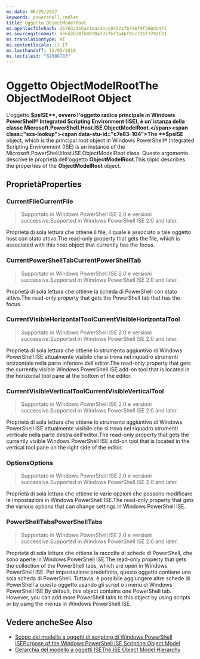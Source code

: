 ```yaml
---
ms.date: 08/25/2017
keywords: powershell,cmdlet
title: Oggetto ObjectModelRoot
ms.openlocfilehash: 2670321ebac1eac4ecc8457afb796f9f260da471
ms.sourcegitcommit: debd2b38fb8070a7357bf1a4bf9cc736f3702f31
ms.translationtype: HT
ms.contentlocale: it-IT
ms.lasthandoff: 12/05/2019
ms.locfileid: "62086783"
---
```

# <a name="the-objectmodelroot-object"></a><span data-ttu-id="c7e83-103">Oggetto ObjectModelRoot</span><span class="sxs-lookup"><span data-stu-id="c7e83-103">The ObjectModelRoot Object</span></span>

<span data-ttu-id="c7e83-104">L'oggetto **$psISE**, ovvero l'oggetto radice principale in Windows PowerShell® Integrated Scripting Environment (ISE), è un'istanza della classe Microsoft.PowerShell.Host.ISE.ObjectModelRoot.</span><span class="sxs-lookup"><span data-stu-id="c7e83-104">The **$psISE** object, which is the principal root object in Windows PowerShell® Integrated Scripting Environment (ISE) is an instance of the Microsoft.PowerShell.Host.ISE.ObjectModelRoot class.</span></span>
<span data-ttu-id="c7e83-105">Questo argomento descrive le proprietà dell'oggetto **ObjectModelRoot**.</span><span class="sxs-lookup"><span data-stu-id="c7e83-105">This topic describes the properties of the **ObjectModelRoot** object.</span></span>

## <a name="properties"></a><span data-ttu-id="c7e83-106">Proprietà</span><span class="sxs-lookup"><span data-stu-id="c7e83-106">Properties</span></span>

### <a name="currentfile"></a><span data-ttu-id="c7e83-107">CurrentFile</span><span class="sxs-lookup"><span data-stu-id="c7e83-107">CurrentFile</span></span>

> <span data-ttu-id="c7e83-108">Supportato in Windows PowerShell ISE 2.0 e versioni successive.</span><span class="sxs-lookup"><span data-stu-id="c7e83-108">Supported in Windows PowerShell ISE 2.0 and later.</span></span>

<span data-ttu-id="c7e83-109">Proprietà di sola lettura che ottiene il file, il quale è associato a tale oggetto host con stato attivo.</span><span class="sxs-lookup"><span data-stu-id="c7e83-109">The read-only property that gets the file, which is associated with this host object that currently has the focus.</span></span>

### <a name="currentpowershelltab"></a><span data-ttu-id="c7e83-110">CurrentPowerShellTab</span><span class="sxs-lookup"><span data-stu-id="c7e83-110">CurrentPowerShellTab</span></span>

> <span data-ttu-id="c7e83-111">Supportato in Windows PowerShell ISE 2.0 e versioni successive.</span><span class="sxs-lookup"><span data-stu-id="c7e83-111">Supported in Windows PowerShell ISE 2.0 and later.</span></span>

<span data-ttu-id="c7e83-112">Proprietà di sola lettura che ottiene la scheda di PowerShell con stato attivo.</span><span class="sxs-lookup"><span data-stu-id="c7e83-112">The read-only property that gets the PowerShell tab that has the focus.</span></span>

### <a name="currentvisiblehorizontaltool"></a><span data-ttu-id="c7e83-113">CurrentVisibleHorizontalTool</span><span class="sxs-lookup"><span data-stu-id="c7e83-113">CurrentVisibleHorizontalTool</span></span>

> <span data-ttu-id="c7e83-114">Supportato in Windows PowerShell ISE 2.0 e versioni successive.</span><span class="sxs-lookup"><span data-stu-id="c7e83-114">Supported in Windows PowerShell ISE 2.0 and later.</span></span>

<span data-ttu-id="c7e83-115">Proprietà di sola lettura che ottiene lo strumento aggiuntivo di Windows PowerShell ISE attualmente visibile che si trova nel riquadro strumenti orizzontale nella parte inferiore dell'editor.</span><span class="sxs-lookup"><span data-stu-id="c7e83-115">The read-only property that gets the currently visible Windows PowerShell ISE add-on tool that is located in the horizontal tool pane at the bottom of the editor.</span></span>

### <a name="currentvisibleverticaltool"></a><span data-ttu-id="c7e83-116">CurrentVisibleVerticalTool</span><span class="sxs-lookup"><span data-stu-id="c7e83-116">CurrentVisibleVerticalTool</span></span>

> <span data-ttu-id="c7e83-117">Supportato in Windows PowerShell ISE 2.0 e versioni successive.</span><span class="sxs-lookup"><span data-stu-id="c7e83-117">Supported in Windows PowerShell ISE 2.0 and later.</span></span>

<span data-ttu-id="c7e83-118">Proprietà di sola lettura che ottiene lo strumento aggiuntivo di Windows PowerShell ISE attualmente visibile che si trova nel riquadro strumenti verticale nella parte destra dell'editor.</span><span class="sxs-lookup"><span data-stu-id="c7e83-118">The read-only property that gets the currently visible Windows PowerShell ISE add-on tool that is located in the vertical tool pane on the right side of the editor.</span></span>

### <a name="options"></a><span data-ttu-id="c7e83-119">Options</span><span class="sxs-lookup"><span data-stu-id="c7e83-119">Options</span></span>

> <span data-ttu-id="c7e83-120">Supportato in Windows PowerShell ISE 2.0 e versioni successive.</span><span class="sxs-lookup"><span data-stu-id="c7e83-120">Supported in Windows PowerShell ISE 2.0 and later.</span></span>

<span data-ttu-id="c7e83-121">Proprietà di sola lettura che ottiene le varie opzioni che possono modificare le impostazioni in Windows PowerShell ISE.</span><span class="sxs-lookup"><span data-stu-id="c7e83-121">The read-only property that gets the various options that can change settings in Windows PowerShell ISE.</span></span>

### <a name="powershelltabs"></a><span data-ttu-id="c7e83-122">PowerShellTabs</span><span class="sxs-lookup"><span data-stu-id="c7e83-122">PowerShellTabs</span></span>

> <span data-ttu-id="c7e83-123">Supportato in Windows PowerShell ISE 2.0 e versioni successive.</span><span class="sxs-lookup"><span data-stu-id="c7e83-123">Supported in Windows PowerShell ISE 2.0 and later.</span></span>

<span data-ttu-id="c7e83-124">Proprietà di sola lettura che ottiene la raccolta di schede di PowerShell, che sono aperte in Windows PowerShell ISE.</span><span class="sxs-lookup"><span data-stu-id="c7e83-124">The read-only property that gets the collection of the PowerShell tabs, which are open in Windows PowerShell ISE.</span></span> <span data-ttu-id="c7e83-125">Per impostazione predefinita, questo oggetto contiene una sola scheda di PowerShell. Tuttavia, è possibile aggiungere altre schede di PowerShell a questo oggetto usando gli script o i menu di Windows PowerShell ISE.</span><span class="sxs-lookup"><span data-stu-id="c7e83-125">By default, this object contains one PowerShell tab. However, you can add more PowerShell tabs to this object by using scripts or by using the menus in Windows PowerShell ISE.</span></span>

## <a name="see-also"></a><span data-ttu-id="c7e83-126">Vedere anche</span><span class="sxs-lookup"><span data-stu-id="c7e83-126">See Also</span></span>

- [<span data-ttu-id="c7e83-127">Scopo del modello a oggetti di scripting di Windows PowerShell ISE</span><span class="sxs-lookup"><span data-stu-id="c7e83-127">Purpose of the Windows PowerShell ISE Scripting Object Model</span></span>](Purpose-of-the-Windows-PowerShell-ISE-Scripting-Object-Model.md)
- [<span data-ttu-id="c7e83-128">Gerarchia del modello a oggetti ISE</span><span class="sxs-lookup"><span data-stu-id="c7e83-128">The ISE Object Model Hierarchy</span></span>](The-ISE-Object-Model-Hierarchy.md)